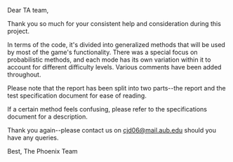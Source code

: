 Dear TA team,

Thank you so much for your consistent help and consideration during this project.

In terms of the code, it's divided into generalized methods that will be used by most of the game's functionality. There was a special focus on probabilistic methods, and each mode has its own variation within it to account for different difficulty levels. Various comments have been added throughout.

Please note that the report has been split into two parts--the report and the test specification document for ease of reading. 

If a certain method feels confusing, please refer to the specifications document for a description.

Thank you again--please contact us on cjd06@mail.aub.edu should you have any queries.

Best,
The Phoenix Team
